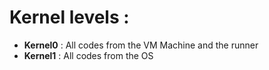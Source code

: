 # Kernel levels :
- **Kernel0** : All codes from the VM Machine and the runner
- **Kernel1** : All codes from the OS
